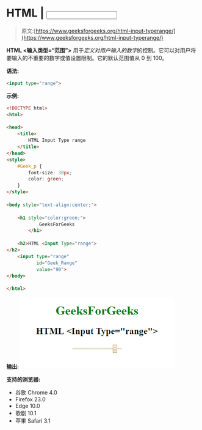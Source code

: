 # HTML | <input type="”range”">

> 原文:[https://www.geeksforgeeks.org/html-input-typerange/](https://www.geeksforgeeks.org/html-input-typerange/)

**HTML <输入类型=“范围”>** 用于*定义对用户输入的数字*的控制。它可以对用户将要输入的不重要的数字或值设置限制。它的默认范围值从 0 到 100。

**语法:**

```html
<input type="range"> 
```

**示例:**

```html
<!DOCTYPE html>
<html>

<head>
    <title>
        HTML Input Type range
    </title>
</head>
<style>
    #Geek_p {
        font-size: 30px;
        color: green;
    }
</style>

<body style="text-align:center;">

    <h1 style="color:green;"> 
            GeeksForGeeks 
        </h1>

    <h2>HTML <Input Type="range"> 
</h2>
    <input type="range" 
           id="Geek_Range" 
           value="90">
</body>

</html>
```

**输出:**
![](img/b573fe306b67826606b2f0b743dd5c34.png)

**支持的浏览器:**

*   谷歌 Chrome 4.0
*   Firefox 23.0
*   Edge 10.0
*   歌剧 10.1
*   苹果 Safari 3.1